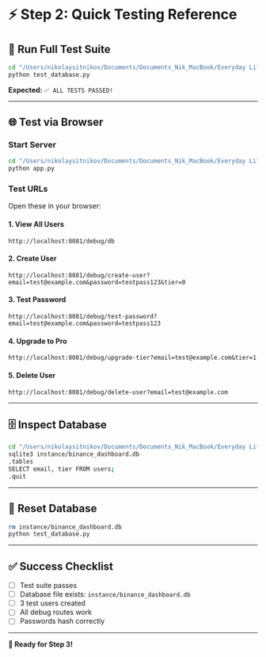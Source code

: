 # ⚡ Step 2: Quick Testing Reference

## 🚀 Run Full Test Suite
```bash
cd "/Users/nikolaysitnikov/Documents/Documents_Nik_MacBook/Everyday Life/AI/VolumeFunding/FlashCur"
python test_database.py
```
**Expected:** `✅ ALL TESTS PASSED!`

---

## 🌐 Test via Browser

### Start Server
```bash
cd "/Users/nikolaysitnikov/Documents/Documents_Nik_MacBook/Everyday Life/AI/VolumeFunding/FlashCur"
python app.py
```

### Test URLs
Open these in your browser:

#### 1. View All Users
```
http://localhost:8081/debug/db
```

#### 2. Create User
```
http://localhost:8081/debug/create-user?email=test@example.com&password=testpass123&tier=0
```

#### 3. Test Password
```
http://localhost:8081/debug/test-password?email=test@example.com&password=testpass123
```

#### 4. Upgrade to Pro
```
http://localhost:8081/debug/upgrade-tier?email=test@example.com&tier=1
```

#### 5. Delete User
```
http://localhost:8081/debug/delete-user?email=test@example.com
```

---

## 🗄️ Inspect Database
```bash
cd "/Users/nikolaysitnikov/Documents/Documents_Nik_MacBook/Everyday Life/AI/VolumeFunding/FlashCur"
sqlite3 instance/binance_dashboard.db
.tables
SELECT email, tier FROM users;
.quit
```

---

## 🔄 Reset Database
```bash
rm instance/binance_dashboard.db
python test_database.py
```

---

## ✅ Success Checklist
- [ ] Test suite passes
- [ ] Database file exists: `instance/binance_dashboard.db`
- [ ] 3 test users created
- [ ] All debug routes work
- [ ] Passwords hash correctly

---

**🎯 Ready for Step 3!**

